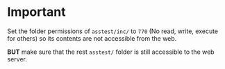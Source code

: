 # Important

Set the folder permissions of `asstest/inc/` to `770` (No read, write, execute for others) so its contents are not accessible from the web.

**BUT** make sure that the rest `asstest/` folder is still accessible to the web server.

